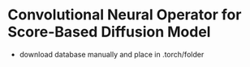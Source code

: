# Convolutional Neural Operator for Score-Based Diffusion Model

- download database manually and place in .torch/folder
